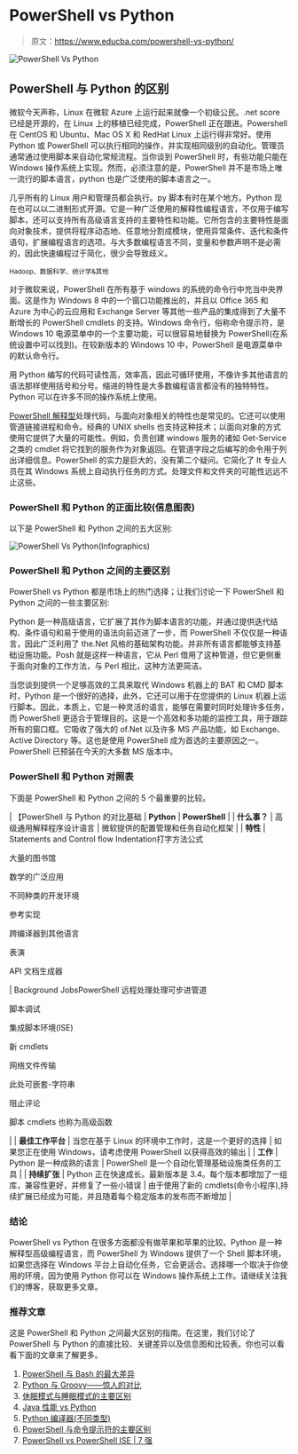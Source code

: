 # PowerShell vs Python

> 原文：<https://www.educba.com/powershell-vs-python/>

![PowerShell Vs Python](img/16384d5c5b59aadb9b5f3bd93601ed84.png)



## PowerShell 与 Python 的区别

微软今天声称，Linux 在微软 Azure 上运行起来就像一个初级公民。.net score 已经是开源的，在 Linux 上的移植已经完成，PowerShell 正在跟进。Powershell 在 CentOS 和 Ubuntu、Mac OS X 和 RedHat Linux 上运行得非常好。使用 Python 或 PowerShell 可以执行相同的操作，并实现相同级别的自动化。管理员通常通过使用脚本来自动化常规流程。当你谈到 PowerShell 时，有些功能只能在 Windows 操作系统上实现。然而，必须注意的是，PowerShell 并不是市场上唯一流行的脚本语言，python 也是广泛使用的脚本语言之一。

几乎所有的 Linux 用户和管理员都会执行。py 脚本有时在某个地方。Python 现在也可以以二进制形式开源。它是一种广泛使用的解释性编程语言，不仅用于编写脚本，还可以支持所有高级语言支持的主要特性和功能。它所包含的主要特性是面向对象技术，提供将程序动态地、任意地分割成模块，使用异常条件、迭代和条件语句，扩展编程语言的选项。与大多数编程语言不同，变量和参数声明不是必需的，因此快速编程过于简化，很少会导致歧义。

<small>Hadoop、数据科学、统计学&其他</small>

对于微软来说，PowerShell 在所有基于 windows 的系统的命令行中充当中央界面。这是作为 Windows 8 中的一个窗口功能推出的，并且以 Office 365 和 Azure 为中心的云应用和 Exchange Server 等其他一些产品的集成得到了大量不断增长的 PowerShell cmdlets 的支持。Windows 命令行，俗称命令提示符，是 Windows 10 电源菜单中的一个主要功能，可以很容易地替换为 PowerShell(在系统设置中可以找到)。在较新版本的 Windows 10 中，PowerShell 是电源菜单中的默认命令行。

用 Python 编写的代码可读性高，效率高，因此可循环使用，不像许多其他语言的语法那样使用括号和分号。缩进的特性是大多数编程语言都没有的独特特性。Python 可以在许多不同的操作系统上使用。

[PowerShell 解释型](https://www.educba.com/what-is-powershell/)处理代码，与面向对象相关的特性也是常见的。它还可以使用管道链接进程和命令。经典的 UNIX shells 也支持这种技术；以面向对象的方式使用它提供了大量的可能性。例如，负责创建 windows 服务的诸如 Get-Service 之类的 cmdlet 将它找到的服务作为对象返回。在管道字段之后编写的命令用于列出详细信息。PowerShell 的实力是巨大的，没有第二个疑问。它简化了 It 专业人员在其 Windows 系统上自动执行任务的方式。处理文件和文件夹的可能性远远不止这些。

### PowerShell 和 Python 的正面比较(信息图表)

以下是 PowerShell 和 Python 之间的五大区别:

![PowerShell Vs Python(Infographics)](img/d73e19c92eb0a13d147a78e24d120768.png)



### PowerShell 和 Python 之间的主要区别

PowerShell vs Python 都是市场上的热门选择；让我们讨论一下 PowerShell 和 Python 之间的一些主要区别:

Python 是一种高级语言，它扩展了其作为脚本语言的功能，并通过提供迭代结构、条件语句和易于使用的语法向前迈进了一步，而 PowerShell 不仅仅是一种语言，因此广泛利用了 the.Net 风格的基础架构功能。并非所有语言都能够支持基础设施功能。Posh 就是这样一种语言，它从 Perl 借用了这种管道，但它更侧重于面向对象的工作方法，与 Perl 相比，这种方法更简洁。

当您谈到提供一个足够高效的工具来取代 Windows 机器上的 BAT 和 CMD 脚本时，Python 是一个很好的选择，此外，它还可以用于在您提供的 Linux 机器上运行脚本。因此，本质上，它是一种灵活的语言，能够在需要时同时处理许多任务，而 PowerShell 更适合于管理目的。这是一个高效和多功能的监控工具，用于跟踪所有的窗口框。它吸收了强大的 of.Net 以及许多 MS 产品功能，如 Exchange、Active Directory 等。这也是使用 PowerShell 成为首选的主要原因之一。PowerShell 已预装在今天的大多数 MS 版本中。

### PowerShell 和 Python 对照表

下面是 PowerShell 和 Python 之间的 5 个最重要的比较。

| 【PowerShell 与 Python 的对比基础 | **Python** | **PowerShell** |
| **什么事？** | 高级通用解释程序设计语言 | 微软提供的配置管理和任务自动化框架 |
| **特性** | Statements and Control flow Indentation打字方法公式

大量的图书馆

数学的广泛应用

不同种类的开发环境

参考实现

跨编译器到其他语言

表演

API 文档生成器

 | Background JobsPowerShell 远程处理处理可步进管道

脚本调试

集成脚本环境(ISE)

新 cmdlets

网络文件传输

此处可嵌套-字符串

阻止评论

脚本 cmdlets 也称为高级函数

 |
| **最佳工作平台** | 当您在基于 Linux 的环境中工作时，这是一个更好的选择 | 如果您正在使用 Windows，请考虑使用 PowerShell 以获得高效的输出 |
| **工作** | Python 是一种成熟的语言 | PowerShell 是一个自动化管理基础设施类任务的工具 |
| **持续扩张** | Python 正在快速成长。最新版本是 3.4。每个版本都增加了一组库，兼容性更好，并修复了一些小错误 | 由于使用了新的 cmdlets(命令小程序),持续扩展已经成为可能，并且随着每个稳定版本的发布而不断增加 |

### 结论

PowerShell vs Python 在很多方面都没有做苹果和苹果的比较。Python 是一种解释型高级编程语言，而 PowerShell 为 Windows 提供了一个 Shell 脚本环境，如果您选择在 Windows 平台上自动化任务，它会更适合。选择哪一个取决于你使用的环境，因为使用 Python 你可以在 Windows 操作系统上工作。请继续关注我们的博客，获取更多文章。

### 推荐文章

这是 PowerShell 和 Python 之间最大区别的指南。在这里，我们讨论了 PowerShell 与 Python 的直接比较、关键差异以及信息图和比较表。你也可以看看下面的文章来了解更多。

1.  [PowerShell 与 Bash 的最大差异](https://www.educba.com/powershell-vs-bash/)
2.  [Python 与 Groovy——惊人的对比](https://www.educba.com/python-vs-groovy/)
3.  [休眠模式与睡眠模式的主要区别](https://www.educba.com/hibernate-vs-sleep-mode/)
4.  [Java 性能 vs Python](https://www.educba.com/java-performance-vs-python/)
5.  [Python 编译器(不同类型)](https://www.educba.com/python-compilers/)
6.  [PowerShell 与命令提示符的主要区别](https://www.educba.com/powershell-vs-command-prompt/)
7.  [PowerShell vs PowerShell ISE | 7 强](https://www.educba.com/powershell-vs-powershell-ise/)





